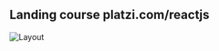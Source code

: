 ## Landing course platzi.com/reactjs
![Layout](https://repository-images.githubusercontent.com/273105153/f6e35080-b0d0-11ea-893a-e749841c5cb9)

